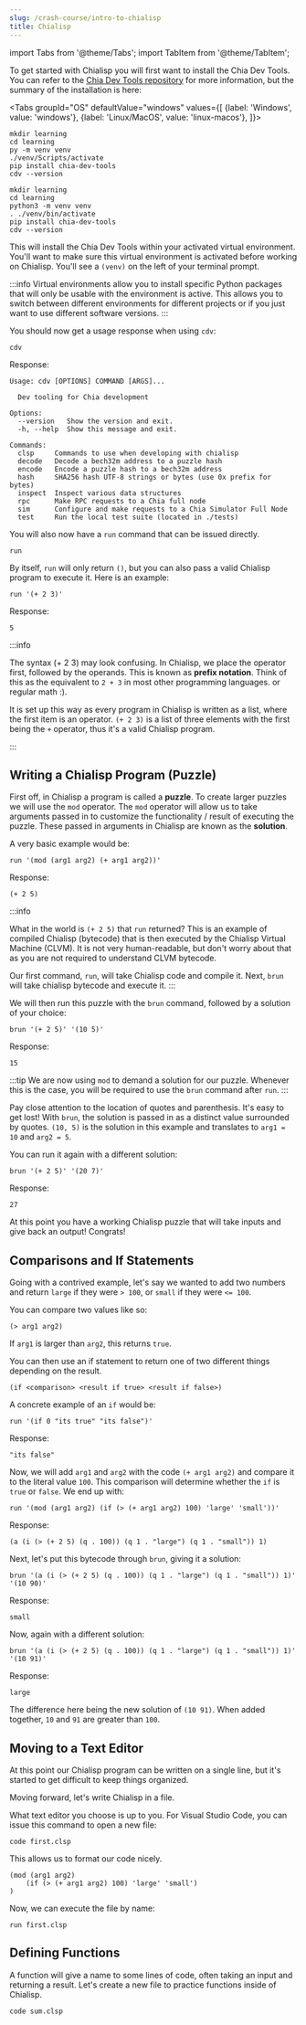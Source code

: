 ```yaml
---
slug: /crash-course/intro-to-chialisp
title: Chialisp
---
```


import Tabs from '@theme/Tabs';
import TabItem from '@theme/TabItem';

To get started with Chialisp you will first want to install the Chia Dev Tools. You can refer to the [Chia Dev Tools repository](https://github.com/Chia-Network/chia-dev-tools) for more information, but the summary of the installation is here:

<Tabs groupId="OS"
defaultValue="windows"
values={[
{label: 'Windows', value: 'windows'},
{label: 'Linux/MacOS', value: 'linux-macos'},
]}>
<TabItem value="windows">

```
mkdir learning
cd learning
py -m venv venv
./venv/Scripts/activate
pip install chia-dev-tools
cdv --version
```

  </TabItem>
  <TabItem value="linux-macos">

```
mkdir learning
cd learning
python3 -m venv venv
. ./venv/bin/activate
pip install chia-dev-tools
cdv --version
```

  </TabItem>
</Tabs>

This will install the Chia Dev Tools within your activated virtual environment. You'll want to make sure this virtual environment is activated before working on Chialisp. You'll see a `(venv)` on the left of your terminal prompt.

:::info
Virtual environments allow you to install specific Python packages that will only be usable with the environment is active. This allows you to switch between different environments for different projects or if you just want to use different software versions.
:::

You should now get a usage response when using `cdv`:

```
cdv
```

Response:

```
Usage: cdv [OPTIONS] COMMAND [ARGS]...

  Dev tooling for Chia development

Options:
  --version   Show the version and exit.
  -h, --help  Show this message and exit.

Commands:
  clsp     Commands to use when developing with chialisp
  decode   Decode a bech32m address to a puzzle hash
  encode   Encode a puzzle hash to a bech32m address
  hash     SHA256 hash UTF-8 strings or bytes (use 0x prefix for bytes)
  inspect  Inspect various data structures
  rpc      Make RPC requests to a Chia full node
  sim      Configure and make requests to a Chia Simulator Full Node
  test     Run the local test suite (located in ./tests)
```

You will also now have a `run` command that can be issued directly.

```
run
```

By itself, `run` will only return `()`, but you can also pass a valid Chialisp program to execute it. Here is an example:

```
run '(+ 2 3)'
```

Response:

```
5
```

:::info

The syntax (+ 2 3) may look confusing. In Chialisp, we place the operator first, followed by the operands. This is known as **prefix notation**. Think of this as the equivalent to `2 + 3` in most other programming languages. or regular math :).

It is set up this way as every program in Chialisp is written as a list, where the first item is an operator. `(+ 2 3)` is a list of three elements with the first being the `+` operator, thus it's a valid Chialisp program.

:::

## Writing a Chialisp Program (Puzzle)

First off, in Chialisp a program is called a **puzzle**. To create larger puzzles we will use the `mod` operator. The `mod` operator will allow us to take arguments passed in to customize the functionality / result of executing the puzzle. These passed in arguments in Chialisp are known as the **solution**.

A very basic example would be:

```
run '(mod (arg1 arg2) (+ arg1 arg2))'
```

Response:

```
(+ 2 5)
```

:::info

What in the world is `(+ 2 5)` that `run` returned? This is an example of compiled Chialisp (bytecode) that is then executed by the Chialisp Virtual Machine (CLVM). It is not very human-readable, but don't worry about that as you are not required to understand CLVM bytecode.

Our first command, `run`, will take Chialisp code and compile it. Next, `brun` will take chialisp bytecode and execute it.
:::

We will then run this puzzle with the `brun` command, followed by a solution of your choice:

```
brun '(+ 2 5)' '(10 5)'
```

Response:

```
15
```

:::tip
We are now using `mod` to demand a solution for our puzzle. Whenever this is the case, you will be required to use the `brun` command after `run`.
:::

Pay close attention to the location of quotes and parenthesis. It's easy to get lost! With `brun`, the solution is passed in as a distinct value surrounded by quotes. `(10, 5)` is the solution in this example and translates to `arg1 = 10` and `arg2 = 5`.

You can run it again with a different solution:

```
brun '(+ 2 5)' '(20 7)'
```

Response:

```
27
```

At this point you have a working Chialisp puzzle that will take inputs and give back an output! Congrats!

## Comparisons and If Statements

Going with a contrived example, let's say we wanted to add two numbers and return `large` if they were `> 100`, or `small` if they were `<= 100`.

You can compare two values like so:

```
(> arg1 arg2)
```

If `arg1` is larger than `arg2`, this returns `true`.

You can then use an if statement to return one of two different things depending on the result.

```
(if <comparison> <result if true> <result if false>)
```

A concrete example of an `if` would be:

```
run '(if 0 "its true" "its false")'
```

Response:

```
"its false"
```

Now, we will add `arg1` and `arg2` with the code `(+ arg1 arg2)` and compare it to the literal value `100`. This comparison will determine whether the `if` is `true` or `false`. We end up with:

```
run '(mod (arg1 arg2) (if (> (+ arg1 arg2) 100) 'large' 'small'))'
```

Response:

```
(a (i (> (+ 2 5) (q . 100)) (q 1 . "large") (q 1 . "small")) 1)
```

Next, let's put this bytecode through `brun`, giving it a solution:

```
brun '(a (i (> (+ 2 5) (q . 100)) (q 1 . "large") (q 1 . "small")) 1)' '(10 90)'
```

Response:

```
small
```

Now, again with a different solution:

```
brun '(a (i (> (+ 2 5) (q . 100)) (q 1 . "large") (q 1 . "small")) 1)' '(10 91)'
```

Response:

```
large
```

The difference here being the new solution of `(10 91)`. When added together, `10` and `91` are greater than `100`.

## Moving to a Text Editor

At this point our Chialisp program can be written on a single line, but it's started to get difficult to keep things organized.

Moving forward, let's write Chialisp in a file.

What text editor you choose is up to you. For Visual Studio Code, you can issue this command to open a new file:

```
code first.clsp
```

This allows us to format our code nicely.

```
(mod (arg1 arg2)
    (if (> (+ arg1 arg2) 100) 'large' 'small')
)

```

Now, we can execute the file by name:

```
run first.clsp
```

## Defining Functions

A function will give a name to some lines of code, often taking an input and returning a result. Let's create a new file to practice functions inside of Chialisp.

```
code sum.clsp
```
